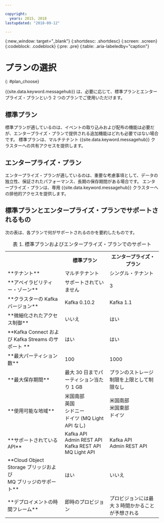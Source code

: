 ```yaml
---

copyright:
  years: 2015, 2018
lastupdated: "2018-09-12"

---
```


{:new_window: target="_blank"}
{:shortdesc: .shortdesc}
{:screen: .screen}
{:codeblock: .codeblock}
{:pre: .pre}
{:table: .aria-labeledby="caption"}

# プランの選択 
{: #plan_choose}

{{site.data.keyword.messagehub}} は、必要に応じて、標準プランとエンタープライズ・プランという 2 つのプランでご使用いただけます。

## 標準プラン

標準プランが適しているのは、イベントの取り込みおよび配布の機能は必要だが、エンタープライズ・プランで提供される追加機能はどれも必要ではない場合です。 標準プランは、マルチテナント {{site.data.keyword.messagehub}} クラスターへの共有アクセスを提供します。

## エンタープライズ・プラン 

エンタープライズ・プランが適しているのは、重要な考慮事項として、データの独立性、保証されたパフォーマンス、長期の保存期間がある場合です。 エンタープライズ・プランは、専用 {{site.data.keyword.messagehub}} クラスターへの排他的アクセスを提供します。

## 標準プランとエンタープライズ・プランでサポートされるもの

次の表は、各プランで何がサポートされるのかを要約したものです。

<table>
    <caption>表 1. 標準プランおよびエンタープライズ・プランでのサポート</caption>
      <tr>
	        <th></th>
		    <th>標準プラン</th>
		    <th>エンタープライズ・プラン</th>
        </tr>
		<tr>
			<td>**テナント**</td>
			<td>マルチテナント </td>
			<td>シングル・テナント</td>
		</tr>
        <tr>
			<td>**アベイラビリティー・ゾーン**</td>
			<td>サポートされていません</td>
			<td>3</td>
		</tr>
	  		<tr>
			<td>**クラスターの Kafka バージョン**</td>
			<td>Kafka 0.10.2</td>
			<td>Kafka 1.1</td>
		</tr>
		<tr>
			<td>**微細化されたアクセス制御**</td>
			<td>いいえ</td>
			<td>はい</td>
		</tr>
		<tr>
			<td>**Kafka Connect および Kafka Streams のサポート **</td>
			<td>はい</td>
			<td>はい</td>
		</tr>
		<tr>
			<td>**最大パーティション数**</td>
			<td>100</td>
			<td>1000</td>
		</tr>
		<tr>
			<td>**最大保存期間**</td>
			<td>最大 30 日までパーティション当たり 1 GB </td>
			<td>プランのストレージ制限を上限として制限なし </td>
		</tr>
		<tr>
			<td>**使用可能な地域**</td>
			<td>米国南部</br>
			英国</br>
			シドニー</br>
			ドイツ (MQ Light API なし)</td>
			<td>米国南部</br>
			米国東部<br/>
			ドイツ<br/>
			<br/>
			</td>
		</tr>
		<tr>
     	    <td>**サポートされている API**</td>
			<td>Kafka API</br>
			Admin REST API<br/>
			Kafka REST API</br>
			MQ Light API</br>
		    </td>
			<td>Kafka API<br/>
			Admin REST API</td>
		</tr>
			<td>**Cloud Object Storage ブリッジおよび<br/>
			MQ ブリッジのサポート**</td>
			<td>はい</td>
			<td>いいえ</td>
		</tr>
		<tr>
			<td>**デプロイメントの時間フレーム**</td>
			<td>即時のプロビジョン</td>
			<td>プロビジョンには最大 3 時間かかることが予想される</td>
		</tr>

</table>


<!--
## {{site.data.keyword.Bluemix_notm}} Public environment
{: notoc}

{{site.data.keyword.Bluemix_notm}} Public provides an
economical public cloud service where you pay for what you use and share infrastructure with
others.

In {{site.data.keyword.Bluemix_notm}} Public, the cost of
{{site.data.keyword.messagehub}} is determined by two factors: the
number of partitions that you use and the number of messages that you send and receive. There is no
charge for message data while it is retained on the topics, but the data that each partition retains
is capped at 1 GB.

For more information, see [{{site.data.keyword.Bluemix_notm}} Public ![External link icon](../../icons/launch-glyph.svg "External link icon")](https://www.ibm.com/cloud-computing/bluemix/public){:new_window}.
-->


